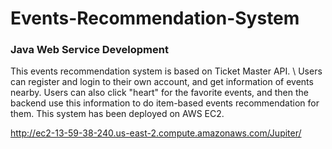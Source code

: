 # Events-Recommendation-System
### Java Web Service Development

This events recommendation system is based on Ticket Master API. \\
Users can register and login to their own account, and get information of events nearby. Users can also click "heart" for the favorite events, and then the backend use this information to do item-based events recommendation for them. 
This system has been deployed on AWS EC2.

<a href="http://ec2-13-59-38-240.us-east-2.compute.amazonaws.com/Jupiter/">http://ec2-13-59-38-240.us-east-2.compute.amazonaws.com/Jupiter/</a>
